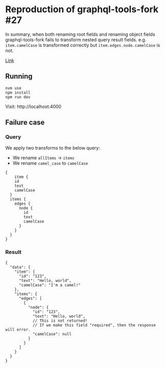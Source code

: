 # Reproduction of graphql-tools-fork #27

In summary, when both renaming root fields and renaming object fields graphql-tools-fork fails to transform nested query result fields. e.g. `item.camelCase` is transformed correctly but `item.edges.node.camelCase` is not.

[Link](https://github.com/yaacovCR/graphql-tools-fork/issues/27)

## Running

```
nvm use
npm install
npm run dev
```

Visit: http://localhost:4000

## Failure case

### Query

We apply two transforms to the below query:

- We rename `allItems` -> `items`
- We rename `camel_case` to `camelCase`

```
{
 	item {
    id
    text
    camelCase
  }
  items {
    edges {
      node {
        id
        text
       	camelCase
      }
    }
  }
}
```

### Result

```
{
  "data": {
    "item": {
      "id": "123",
      "text": "Hello, world",
      "camelCase": "I'm a camel!"
    },
    "items": {
      "edges": [
        {
          "node": {
            "id": "123",
            "text": "Hello, world",
            // This is not returned!
            // If we make this field "required", then the response will error.
            "camelCase": null
          }
        }
      ]
    }
  }
}
```
